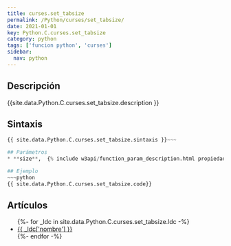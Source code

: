 ```yaml
---
title: curses.set_tabsize
permalink: /Python/curses/set_tabsize/
date: 2021-01-01
key: Python.C.curses.set_tabsize
category: python
tags: ['funcion python', 'curses']
sidebar: 
  nav: python
---
```


## Descripción
{{site.data.Python.C.curses.set_tabsize.description }}

## Sintaxis
~~~python
{{ site.data.Python.C.curses.set_tabsize.sintaxis }}~~~

## Parámetros
* **size**,  {% include w3api/function_param_description.html propiedad=site.data.Python.C.curses.set_tabsize valor="size" %}

## Ejemplo
~~~python
{{ site.data.Python.C.curses.set_tabsize.code}}
~~~

## Artículos
<ul>
{%- for _ldc in site.data.Python.C.curses.set_tabsize.ldc -%}
   <li>
       <a href="{{_ldc['url'] }}">{{ _ldc['nombre'] }}</a>
   </li>
{%- endfor -%}
</ul>
